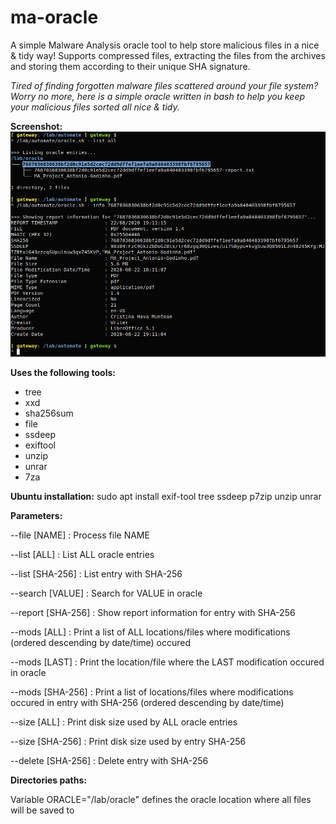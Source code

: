 # ma-oracle

A simple Malware Analysis oracle tool to help store malicious files in a nice & tidy way! Supports compressed files, extracting the files from the archives and storing them according to their unique SHA signature.

*Tired of finding forgotten malware files scattered around your file system? Worry no more, here is a simple oracle written in bash to help you keep your malicious files sorted all nice & tidy.*

**Screenshot:**
![](./screenshot/ma-oracle.png)


**Uses the following tools:**

 - tree
 - xxd 
 - sha256sum
 - file
 - ssdeep
 - exiftool
 - unzip
 - unrar
 - 7za

**Ubuntu installation:** sudo apt install exif-tool tree ssdeep p7zip unzip unrar

**Parameters:**

<p>--file    [NAME]    : Process file NAME</p>
<p>--list    [ALL]     : List ALL oracle entries</p>
<p>--list    [SHA-256] : List entry with SHA-256</p>
<p>--search  [VALUE]   : Search for VALUE in oracle</p>
<p>--report  [SHA-256] : Show report information for entry with SHA-256</p>
<p>--mods    [ALL]     : Print a list of ALL locations/files where modifications (ordered descending by date/time) occured</p>
<p>--mods    [LAST]    : Print the location/file where the LAST modification occured in oracle</p>
<p>--mods    [SHA-256] : Print a list of locations/files where modifications occured in entry with SHA-256 (ordered descending by date/time)</p>
<p>--size    [ALL]     : Print disk size used by ALL oracle entries</p>
<p>--size    [SHA-256] : Print disk size used by entry SHA-256</p>
<p>--delete  [SHA-256] : Delete entry with SHA-256</p>

**Directories paths:**

Variable ORACLE="/lab/oracle" defines the oracle location where all files will be saved to